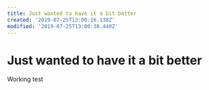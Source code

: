```yaml
---
title: Just wanted to have it a bit better
created: '2019-07-25T13:00:16.138Z'
modified: '2019-07-25T13:00:38.440Z'
---
```


# Just wanted to have it a bit better

Working test
